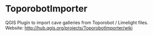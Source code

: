 ToporobotImporter
=================

QGIS Plugin to import cave galleries from Toporobot / Limelight files.
Website: http://hub.qgis.org/projects/ToporobotImporter/wiki
